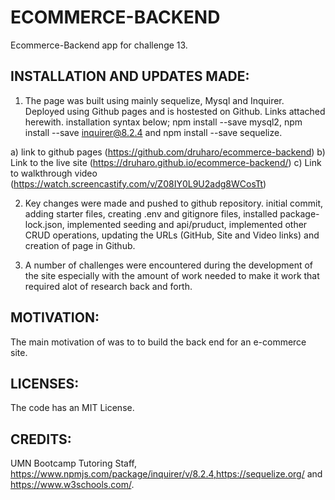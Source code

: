 # ECOMMERCE-BACKEND
Ecommerce-Backend app for challenge 13.

## INSTALLATION AND UPDATES MADE:
1. The page was built using mainly sequelize, Mysql and Inquirer. Deployed using Github pages and is hostested on Github. Links attached herewith. installation syntax below; npm install --save mysql2, npm install --save inquirer@8.2.4 and npm install --save sequelize.

a) link to github pages (https://github.com/druharo/ecommerce-backend)
b) Link to the live site (https://druharo.github.io/ecommerce-backend/)
c) Link to walkthrough video (https://watch.screencastify.com/v/Z08IY0L9U2adg8WCosTt)

2. Key changes were made and pushed to github repository. initial  commit, adding starter files, creating .env and gitignore files, installed package-lock.json, implemented seeding and api/pruduct, implemented other CRUD operations, updating the URLs (GitHub, Site and Video links) and creation of page in Github.

3. A number of challenges were encountered during the development of the site especially with the amount of work needed to make it work that required alot of research back and forth. 

## MOTIVATION:
The main motivation of was to to build the back end for an e-commerce site.  

## LICENSES:
The code has an MIT License.

## CREDITS:
UMN Bootcamp Tutoring Staff, https://www.npmjs.com/package/inquirer/v/8.2.4,https://sequelize.org/ and https://www.w3schools.com/.
